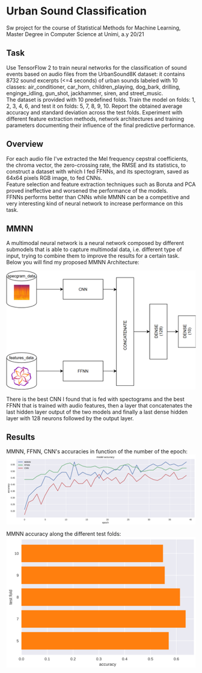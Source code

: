 # Urban Sound Classification
Sw project for the course of Statistical Methods for Machine Learning, Master Degree in Computer Science at Unimi, a.y 20/21 

## Task
Use TensorFlow 2 to train neural networks for the classification of sound events based on audio files from the UrbanSound8K dataset: it contains 8732 sound excerpts (<=4 seconds) of urban sounds labeled with 10 classes: air_conditioner, car_horn, children_playing, dog_bark, drilling, enginge_idling, gun_shot, jackhammer, siren, and street_music.  
The dataset is provided with 10 predefined folds. Train the model on folds: 1, 2, 3, 4, 6, and test it on folds: 5, 7, 8, 9, 10. Report the obtained average accuracy and standard deviation across the test folds. Experiment with different feature extraction methods, network architectures and training parameters documenting their influence of the final predictive performance.  

## Overview
For each audio file I've extracted the Mel frequency cepstral coefficients, the chroma vector, the zero-crossing rate, the RMSE and its statistics, to construct a dataset with which I fed FFNNs, and its spectogram, saved as 64x64 pixels RGB image, to fed CNNs.  
Feature selection and feature extraction techniques such as Boruta and PCA proved ineffective and worsened the performance of the models.  
FFNNs performs better than CNNs while MMNN can be a competitive and very interesting kind of neural network to increase performance on this task.

## MMNN
A multimodal neural network is a neural network composed by different submodels that is able to capture multimodal data, i.e. different type of input, trying to combine them to improve the results for a certain task.
Below you will find my proposed MMNN Architecture:  

![mmnn-arch](img/mmnn-arch.PNG)  

There is the best CNN I found that is fed with spectograms and the best FFNN that is trained with audio features, then a layer that concatenates the last hidden layer output of the two models and finally a last dense hidden layer with 128 neurons followed by the output layer.  

## Results
MMNN, FFNN, CNN's accuracies in function of the number of the epoch:  
![best_nn_acc](img/best_nn_acc.PNG)  

MMNN accuracy along the different test folds:
![mmnn_acc](img/mmnn_acc.PNG)
